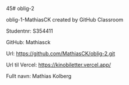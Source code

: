 45# oblig-2

oblig-1-MathiasCK created by GitHub Classroom

Studentnr: S354411

GitHub: Mathiasck

Url: https://github.com/MathiasCK/oblig-2.git

Url til Vercel: https://kinobiletter.vercel.app/

Fullt navn: Mathias Kolberg

